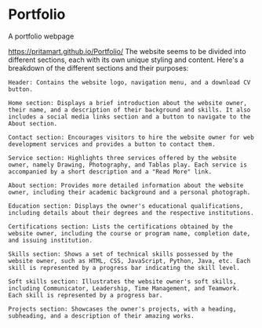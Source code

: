 # Portfolio
 A portfolio webpage 
  
  https://pritamart.github.io/Portfolio/
  The website seems to be divided into different sections, each with its own unique styling and content. Here's a breakdown of the different sections and their purposes:

    Header: Contains the website logo, navigation menu, and a download CV button.

    Home section: Displays a brief introduction about the website owner, their name, and a description of their background and skills. It also includes a social media links section and a button to navigate to the About section.

    Contact section: Encourages visitors to hire the website owner for web development services and provides a button to contact them.

    Service section: Highlights three services offered by the website owner, namely Drawing, Photography, and Tablas play. Each service is accompanied by a short description and a "Read More" link.

    About section: Provides more detailed information about the website owner, including their academic background and a personal photograph.

    Education section: Displays the owner's educational qualifications, including details about their degrees and the respective institutions.

    Certifications section: Lists the certifications obtained by the website owner, including the course or program name, completion date, and issuing institution.

    Skills section: Shows a set of technical skills possessed by the website owner, such as HTML, CSS, JavaScript, Python, Java, etc. Each skill is represented by a progress bar indicating the skill level.

    Soft skills section: Illustrates the website owner's soft skills, including Communicator, Leadership, Time Management, and Teamwork. Each skill is represented by a progress bar.

    Projects section: Showcases the owner's projects, with a heading, subheading, and a description of their amazing works.
